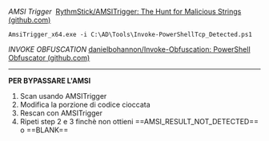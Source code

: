 _AMSI Trigger_ 
[RythmStick/AMSITrigger: The Hunt for Malicious Strings (github.com)](https://github.com/RythmStick/AMSITrigger)

```
AmsiTrigger_x64.exe -i C:\AD\Tools\Invoke-PowerShellTcp_Detected.ps1
```

_INVOKE OBFUSCATION_
[danielbohannon/Invoke-Obfuscation: PowerShell Obfuscator (github.com)](https://github.com/danielbohannon/Invoke-Obfuscation)

---

**PER BYPASSARE L'AMSI**

1. Scan usando AMSITrigger
2. Modifica la porzione di codice cioccata
3. Rescan con AMSITrigger
4. Ripeti step 2 e 3 finchè non ottieni ==AMSI_RESULT_NOT_DETECTED== o ==BLANK==